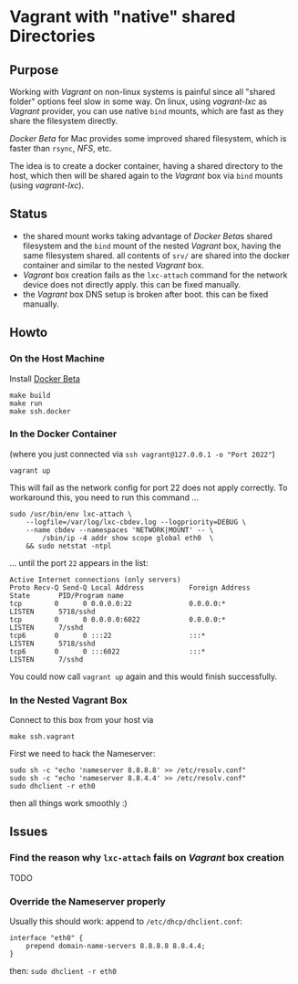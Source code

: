 # Vagrant with "native" shared Directories

## Purpose

Working with *Vagrant* on non-linux systems is painful since all "shared
folder" options feel slow in some way. On linux, using *vagrant-lxc* as 
*Vagrant* provider, you can use native `bind` mounts, which are fast 
as they share the filesystem directly.
 
*Docker Beta* for Mac provides some improved shared filesystem, which is
faster than `rsync`, *NFS*, etc.

The idea is to create a docker container, having a shared directory to 
the host, which then will be shared again to the *Vagrant* box via `bind` 
mounts (using *vagrant-lxc*).

 
##  Status
- the shared mount works taking advantage of *Docker Beta*s shared 
  filesystem and the `bind` mount of the nested *Vagrant* box, having
  the same filesystem shared. all contents of `srv/` are shared into
  the docker container and similar to the nested *Vagrant* box.
- *Vagrant* box creation fails as the `lxc-attach` command for the 
  network device does not directly apply. 
  this can be fixed manually. 
- the *Vagrant* box DNS setup is broken after boot. 
  this can be fixed manually. 


##  Howto

### On the Host Machine

Install [Docker Beta](https://blog.docker.com/2016/03/docker-for-mac-windows-beta/)

```
make build
make run
make ssh.docker 
```

### In the Docker Container
(where you just connected via `ssh vagrant@127.0.0.1 -o "Port 2022"`)

```
vagrant up
```

This will fail as the network config for port 22 does not apply correctly.
To workaround this, you need to run this command ...

```
sudo /usr/bin/env lxc-attach \
    --logfile=/var/log/lxc-cbdev.log --logpriority=DEBUG \
    --name cbdev --namespaces 'NETWORK|MOUNT' -- \
        /sbin/ip -4 addr show scope global eth0  \
    && sudo netstat -ntpl
```

... until the port `22` appears in the list:

```
Active Internet connections (only servers)
Proto Recv-Q Send-Q Local Address           Foreign Address         State       PID/Program name
tcp        0      0 0.0.0.0:22              0.0.0.0:*               LISTEN      5718/sshd       
tcp        0      0 0.0.0.0:6022            0.0.0.0:*               LISTEN      7/sshd          
tcp6       0      0 :::22                   :::*                    LISTEN      5718/sshd       
tcp6       0      0 :::6022                 :::*                    LISTEN      7/sshd          
```

You could now call `vagrant up` again and this would finish successfully.

### In the Nested Vagrant Box

Connect to this box from your host via

```
make ssh.vagrant
```

First we need to hack the Nameserver:

```
sudo sh -c "echo 'nameserver 8.8.8.8' >> /etc/resolv.conf"
sudo sh -c "echo 'nameserver 8.8.4.4' >> /etc/resolv.conf"
sudo dhclient -r eth0
```

then all things work smoothly :) 

## Issues

### Find the reason why `lxc-attach` fails on *Vagrant* box creation

TODO

### Override the Nameserver properly

Usually this should work:
append to `/etc/dhcp/dhclient.conf`:

```
interface "eth0" {
    prepend domain-name-servers 8.8.8.8 8.8.4.4;
}
```

then: `sudo dhclient -r eth0`